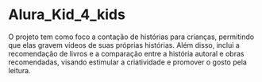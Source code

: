# Alura_Kid_4_kids
O projeto tem como foco a contação de histórias para crianças, permitindo que elas gravem vídeos de suas próprias histórias. Além disso, inclui a recomendação de livros e a comparação entre a história autoral e obras recomendadas, visando estimular a criatividade e promover o gosto pela leitura.

